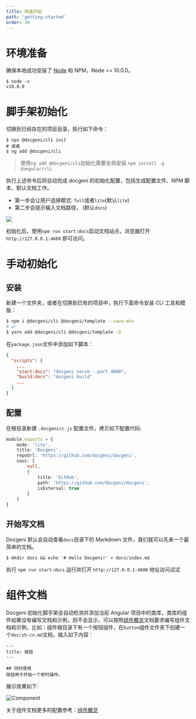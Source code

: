 ```yaml
---
title: 快速开始
path: 'getting-started'
order: 30
---
```

# 环境准备
确保本地成功安装了 [Node](https://nodejs.org/en/) 和 NPM，Node >= 10.0.0。
```
$ node -v
v10.0.0
```

# 脚手架初始化
切换到已经存在的项目目录，执行如下命令：
```
$ npx @docgeni/cli init
# 或者
$ ng add @docgeni/cli
```
> 使用`ng add @docgeni/cli`初始化需要全局安装 `npm install -g @angular/cli`

执行上述命令后将自动完成 docgeni 的初始化配置，包括生成配置文件、NPM 脚本、默认文档工作。
- 第一步会让用户选择模式: `full`或者`lite`(默认`lite`)
- 第二步会提示输入文档路径， (默认`docs`)

<img class="mb-2" src="https://cdn.pingcode.com/open-sources/docgeni/cli-init.png?3" />

初始化后，使用`npm run start:docs`启动文档站点，浏览器打开`http://127.0.0.1:4600` 即可访问。

# 手动初始化
## 安装
新建一个文件夹，或者在切换到已有的项目中，执行下面命令安装 CLI 工具和模版：

```bash
$ npm i @docgeni/cli @docgeni/template --save-dev
# or 
$ yarn add @docgeni/cli @docgeni/template -D
```

在`package.json`文件中添加如下脚本：

```json
{
  "scripts": {
    ...
    "start:docs": "docgeni serve --port 4600",
    "build:docs": "docgeni build"
    ...
  }
}
```
## 配置
在根目录新建 `.docgenirc.js` 配置文件，拷贝如下配置代码:

```ts
module.exports = {
    mode: 'lite',
    title: 'Docgeni',
    repoUrl: 'https://github.com/docgeni/docgeni',
    navs: [
        null,
        {
            title: 'GitHub',
            path: 'https://github.com/docgeni/docgeni',
            isExternal: true
        }
    ]
}
```
## 开始写文档

Docgeni 默认会自动查看`docs`目录下的 Markdown 文件，我们就可以先来一个最简单的文档。

```base
$ mkdir docs && echo '# Hello Docgeni!' > docs/index.md
```

执行 `npm run start:docs` 运行并打开 `http://127.0.0.1:4600` 地址访问试试


# 组件文档
Docgeni 初始化脚手架会自动检测并添加当前 Angular 项目中的类库，类库的组件如果没有编写文档和示例，则不会显示，可以按照[组件概览](https://docgeni.org/guides/overview-docs)文档要求编写组件文档和示例，比如：组件根目录下有一个按钮组件，在`button`组件文件夹下创建一个`doc/zh-cn.md`文档，输入如下内容：

```
---
title: 按钮
---

## 何时使用
按钮用于开始一个即时操作。
```
展示效果如下:

![Component](https://cdn.pingcode.com/open-sources/docgeni/component-display.png)

关于组件文档更多的配置参考：[组件概览](https://docgeni.org/guides/components/overview-docs)
